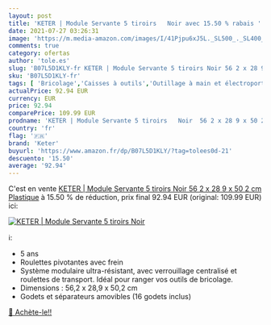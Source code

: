 ```yaml
---
layout: post
title: 'KETER | Module Servante 5 tiroirs   Noir avec 15.50 % rabais '
date: 2021-07-27 03:26:31
image: 'https://m.media-amazon.com/images/I/41Pjpu6xJ5L._SL500_._SL400_.jpg'
comments: true
category: ofertas
author: 'tole.es'
slug: 'B07L5D1KLY-fr KETER | Module Servante 5 tiroirs Noir 56 2 x 28 9 x 50 2...'
sku: 'B07L5D1KLY-fr'
tags: [ 'Bricolage','Caisses à outils','Outillage à main et électroportatif','Rangement des outils','keter', ]
actualPrice: 92.94 EUR
currency: EUR
price: 92.94
comparePrice: 109.99 EUR
prodname: 'KETER | Module Servante 5 tiroirs   Noir  56 2 x 28 9 x 50 2 cm  Plastique'
country: 'fr'
flag: '🇫🇷'
brand: 'Keter'
buyurl: 'https://www.amazon.fr/dp/B07L5D1KLY/?tag=tolees0d-21'
descuento: '15.50'
average: '92.94'
---
```


C'est en vente [KETER | Module Servante 5 tiroirs   Noir  56 2 x 28 9 x 50 2 cm  Plastique](https://www.amazon.fr/dp/B07L5D1KLY/?tag=tolees0d-21)  à  15.50 % de réduction, prix final  92.94 EUR (original: 109.99 EUR) ici:

[![KETER | Module Servante 5 tiroirs   Noir](https://m.media-amazon.com/images/I/41Pjpu6xJ5L._SL500_._SL400_.jpg)](https://www.amazon.fr/dp/B07L5D1KLY/?tag=tolees0d-21)

ℹ️:

- 5 ans
- Roulettes pivotantes avec frein
- Système modulaire ultra-résistant, avec verrouillage centralisé et roulettes de transport. Idéal pour ranger vos outils de bricolage.
- Dimensions : 56,2 x 28,9 x 50,2 cm
- Godets et séparateurs amovibles (16 godets inclus)

[🛒 Achète-le!!](https://www.amazon.fr/dp/B07L5D1KLY/?tag=tolees0d-21)
